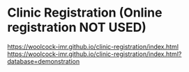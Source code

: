 # Clinic Registration (Online registration NOT USED)

https://woolcock-imr.github.io/clinic-registration/index.html  
https://woolcock-imr.github.io/clinic-registration/index.html?database=demonstration  
